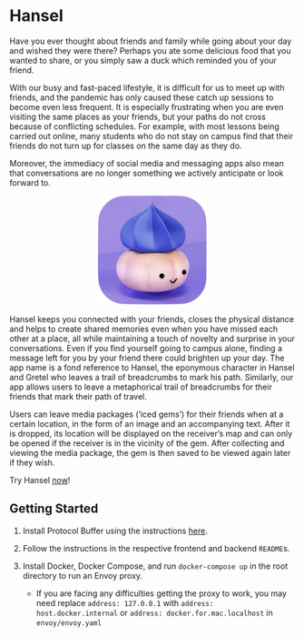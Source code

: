 # Hansel

Have you ever thought about friends and family while going about your day and wished they were there?
Perhaps you ate some delicious food that you wanted to share, or you simply saw a duck which reminded you of your friend.

With our busy and fast-paced lifestyle, it is difficult for us to meet up with friends, and the pandemic has only caused these catch up sessions to become even less frequent.
It is especially frustrating when you are even visiting the same places as your friends, but your paths do not cross because of conflicting schedules.
For example, with most lessons being carried out online, many students who do not stay on campus find that their friends do not turn up for classes on the same day as they do. 

Moreover, the immediacy of social media and messaging apps also mean that conversations are no longer something we actively anticipate or look forward to.

<p align="center">
   <img src="frontend/public/img/icons/android-chrome-192x192.png">
</p>

Hansel keeps you connected with your friends, closes the physical distance and helps to create shared memories even when you have missed each other at a place, all while maintaining a touch of novelty and surprise in your conversations.
Even if you find yourself going to campus alone, finding a message left for you by your friend there could brighten up your day.
The app name is a fond reference to Hansel, the eponymous character in Hansel and Gretel who leaves a trail of breadcrumbs to mark his path.
Similarly, our app allows users to leave a metaphorical trail of breadcrumbs for their friends that mark their path of travel. 

Users can leave media packages (‘iced gems’) for their friends when at a certain location, in the form of an image and an accompanying text.
After it is dropped, its location will be displayed on the receiver’s map and can only be opened if the receiver is in the vicinity of the gem.
After collecting and viewing the media package, the gem is then saved to be viewed again later if they wish.

Try Hansel [now](https://hansel-app.com/)!

## Getting Started

1. Install Protocol Buffer using the instructions [here](https://grpc.io/docs/protoc-installation/).
1. Follow the instructions in the respective frontend and backend `README`s.
1. Install Docker, Docker Compose, and run `docker-compose up` in the root directory to run an Envoy proxy.

   - If you are facing any difficulties getting the proxy to work, you may need replace `address: 127.0.0.1` with `address: host.docker.internal` or `address: docker.for.mac.localhost` in `envoy/envoy.yaml`
